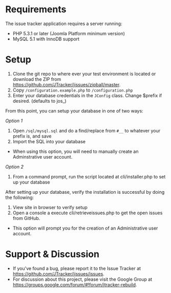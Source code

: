 Requirements
===============
The issue tracker application requires a server running:
- PHP 5.3.1 or later (Joomla Platform minimum version)
- MySQL 5.1 with InnoDB support

Setup
===============
1. Clone the git repo to where ever your test environment is located or download the ZIP from https://github.com/JTracker/jissues/zipball/master.
2. Copy `/configuration.example.php` to `/configuration.php`
3. Enter your database credentials in the `JConfig` class. Change $prefix if desired. (defaults to jos_)

From this point, you can setup your database in one of two ways:

*Option 1*

1. Open `/sql/mysql.sql` and do a find/replace from `#__` to whatever your prefix is, and save
2. Import the SQL into your database

- When using this option, you will need to manually create an Adminstrative user account.

*Option 2*

1. From a command prompt, run the script located at cli/installer.php to set up your database

After setting up your database, verify the installation is successful by doing the following:

1. View site in browser to verify setup
2. Open a console a execute cli/retrieveissues.php to get the open issues from GitHub.

- This option will prompt you for the creation of an Administrative user account.

Support & Discussion
===============
* If you've found a bug, please report it to the Issue Tracker at https://github.com/JTracker/jissues/issues.
* For discussion about this project, please visit the Google Group at https://groups.google.com/forum/#!forum/jtracker-rebuild.
